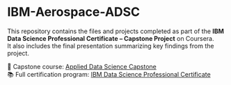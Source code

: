 # IBM-Aerospace-ADSC

This repository contains the files and projects completed as part of the **IBM Data Science Professional Certificate – Capstone Project** on Coursera.  
It also includes the final presentation summarizing key findings from the project.  

📌 Capstone course: [Applied Data Science Capstone](https://www.coursera.org/learn/applied-data-science-capstone?specialization=ibm-data-science)  
📚 Full certification program: [IBM Data Science Professional Certificate](https://www.coursera.org/professional-certificates/ibm-data-science)  

